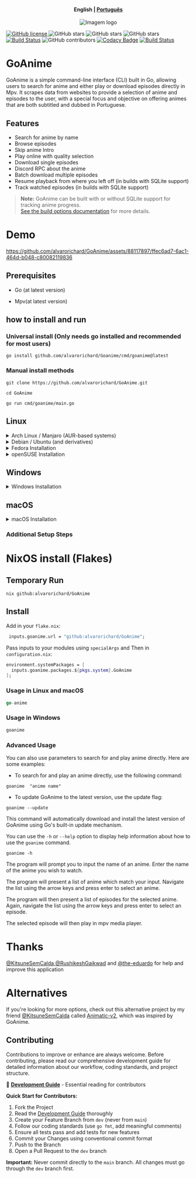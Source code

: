 <h4 align="center">
    <p>
        <b>English</b> |
        <a href="https://github.com/alvarorichard/GoAnime/blob/main/README_pt-br.md">Рortuguês</a>
    </p>
</h4>

<p align="center">
  <img src="https://github.com/alvarorichard/GoAnime/assets/102667323/49600255-d5a2-4405-81d1-a08cebae569a" alt="Imagem logo" />
</p>

[![GitHub license](https://img.shields.io/github/license/alvarorichard/GoAnime)
](alvarorichard/GoAnime/blob/master/LICENSE)
![GitHub stars](https://img.shields.io/github/stars/alvarorichard/GoAnime)
![GitHub stars](https://img.shields.io/github/last-commit/alvarorichard/GoAnime)
![GitHub stars](https://img.shields.io/github/forks/alvarorichard/GoAnime?style=social)
[![Build Status](https://github.com/alvarorichard/GoAnime/actions/workflows/ci.yml/badge.svg)](https://github.com/alvarorichard/GoAnime/actions)
![GitHub contributors](https://img.shields.io/github/contributors/alvarorichard/GoAnime)
[![Codacy Badge](https://app.codacy.com/project/badge/Grade/9923765cb2854ae39af6b567996aad43)](https://app.codacy.com/gh/alvarorichard/GoAnime/dashboard?utm_source=gh&utm_medium=referral&utm_content=&utm_campaign=Badge_grade)
[![Build Status](https://app.travis-ci.com/alvarorichard/GoAnime.svg?branch=main)](https://app.travis-ci.com/alvarorichard/GoAnime)

# GoAnime

GoAnime is a simple command-line interface (CLI) built in Go, allowing users to search for anime and either play or download episodes directly in Mpv. It scrapes data from websites to provide a selection of anime and episodes to the user, with a special focus and objective on offering animes that are both subtitled and dubbed in Portuguese.

## Features

- Search for anime by name
- Browse episodes
- Skip anime Intro
- Play online with quality selection
- Download single episodes
- Discord RPC about the anime
- Batch download multiple episodes
- Resume playback from where you left off (in builds with SQLite support)
- Track watched episodes (in builds with SQLite support)

> **Note:** GoAnime can be built with or without SQLite support for tracking anime progress.  
> [See the build options documentation](docs/BUILD_OPTIONS.md) for more details.

# Demo

<https://github.com/alvarorichard/GoAnime/assets/88117897/ffec6ad7-6ac1-464d-b048-c80082119836>

## Prerequisites

- Go (at latest version)

- Mpv(at latest version)

## how to install and run

### Universal install (Only needs go installed and recommended for most users)  

```shell
go install github.com/alvarorichard/Goanime/cmd/goanime@latest
```

### Manual install methods

```shell
git clone https://github.com/alvarorichard/GoAnime.git
```

```shell
cd GoAnime
```

```shell
go run cmd/goanime/main.go
```

## Linux

<details>
<summary>Arch Linux / Manjaro (AUR-based systems)</summary>

Using Yay:

```bash
yay -S goanime
```

or using Paru:

```bash
paru -S goanime
```

Or, to manually clone and install:

```bash
git clone https://aur.archlinux.org/goanime.git
cd goanime
makepkg -si
sudo pacman -S mpv
```

</details>

<details>
<summary>Debian / Ubuntu (and derivatives)</summary>

```bash
sudo apt update
sudo apt install mpv

# For x86_64 systems:
curl -Lo goanime https://github.com/alvarorichard/GoAnime/releases/latest/download/goanime-linux

chmod +x goanime
sudo mv goanime /usr/bin/
goanime
```

</details>

<details>
<summary>Fedora Installation</summary>

```bash
sudo dnf update
sudo dnf install mpv

# For x86_64 systems:
curl -Lo goanime https://github.com/alvarorichard/GoAnime/releases/latest/download/goanime-linux

chmod +x goanime
sudo mv goanime /usr/bin/
goanime
```

</details>

<details>
<summary>openSUSE Installation</summary>

```bash
sudo zypper refresh
sudo zypper install mpv

# For x86_64 systems:
curl -Lo goanime https://github.com/alvarorichard/GoAnime/releases/latest/download/goanime-linux

chmod +x goanime
sudo mv goanime /usr/bin/
goanime
```

</details>

## Windows

<details>
<summary>Windows Installation</summary>

> **Strongly Recommended:** Use the installer for the best experience on Windows.

Option 1: Using the installer (Recommended)

- Download and run the [Windows Installer](https://github.com/alvarorichard/GoAnime/releases/latest/download/GoAnimeInstaller.exe)

Option 2: Standalone executable

- Download the appropriate executable for your system from the [latest release](https://github.com/alvarorichard/GoAnime/releases/latest)

</details>

## macOS

<details>
<summary>macOS Installation</summary>

First, install mpv using Homebrew:

```bash
# Install Homebrew if you haven't already
/bin/bash -c "$(curl -fsSL https://raw.githubusercontent.com/Homebrew/install/HEAD/install.sh)"

# Install mpv
brew install mpv

# Download and install GoAnime
curl -Lo goanime https://github.com/alvarorichard/GoAnime/releases/latest/download/goanime-apple-darwin

chmod +x goanime
sudo mv goanime /usr/local/bin/
goanime
```

Alternative installation using MacPorts:

```bash
# Install mpv using MacPorts
sudo port install mpv

# Download and install GoAnime
curl -Lo goanime https://github.com/alvarorichard/GoAnime/releases/latest/download/goanime-apple-darwin

chmod +x goanime
sudo mv goanime /usr/local/bin/
goanime
```

</details>

### Additional Setup Steps

# NixOS install (Flakes)

## Temporary Run

```shell
nix github:alvarorichard/GoAnime
```

## Install

Add in your `flake.nix`:

```nix
 inputs.goanime.url = "github:alvarorichard/GoAnime";
```

Pass inputs to your modules using ``specialArgs`` and Then in ``configuration.nix``:

```nix
environment.systemPackages = [
  inputs.goanime.packages.${pkgs.system}.GoAnime
];
```

### Usage in Linux and macOS

```go
go-anime
```

### Usage in Windows

```go
goanime
```

### Advanced Usage

You can also use parameters to search for and play anime directly. Here are some examples:

- To search for and play an anime directly, use the following command:

```shell
goanime  "anime name"
```

- To update GoAnime to the latest version, use the update flag:

```shell
goanime --update
```

This command will automatically download and install the latest version of GoAnime using Go's built-in update mechanism.

You can use the `-h` or `--help` option to display help information about how to use the `goanime` command.

```shell
goanime -h
```

The program will prompt you to input the name of an anime. Enter the name of the anime you wish to watch.

 The program will present a list of anime which match your input. Navigate the list using the arrow keys and press enter to select an anime.

The program will then present a list of episodes for the selected anime. Again, navigate the list using the arrow keys and press enter to select an episode.

The selected episode will then play in mpv media player.

# Thanks

[@KitsuneSemCalda](https://github.com/KitsuneSemCalda),[@RushikeshGaikwad](https://github.com/Wraient) and [@the-eduardo](https://github.com/the-eduardo) for help and improve this application

# Alternatives

If you're looking for more options, check out this alternative project by my friend [@KitsuneSemCalda](https://github.com/KitsuneSemCalda) called [Animatic-v2](https://github.com/KitsuneSemCalda/Animatic-v2), which was inspired by GoAnime.

## Contributing

Contributions to improve or enhance are always welcome. Before contributing, please read our comprehensive development guide for detailed information about our workflow, coding standards, and project structure.

📖 **[Development Guide](docs/Development.md)** - Essential reading for contributors

**Quick Start for Contributors:**

1. Fork the Project
2. Read the [Development Guide](docs/Development.md) thoroughly
3. Create your Feature Branch from `dev` (never from `main`)
4. Follow our coding standards (use `go fmt`, add meaningful comments)
5. Ensure all tests pass and add tests for new features
6. Commit your Changes using conventional commit format
7. Push to the Branch
8. Open a Pull Request to the `dev` branch

**Important:** Never commit directly to the `main` branch. All changes must go through the `dev` branch first.
